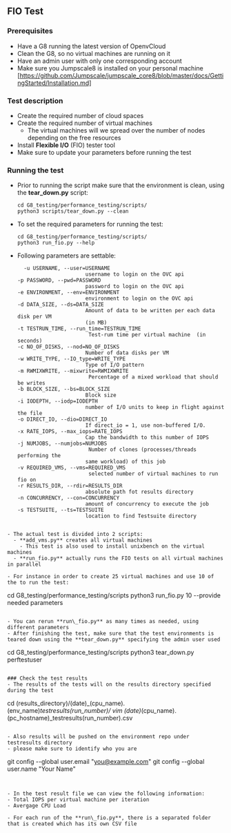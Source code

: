 ## FIO Test

### Prerequisites
- Have a G8 running the latest version of OpenvCloud
- Clean the G8, so no virtual machines are running on it
- Have an admin user with only one corresponding account
- Make sure you Jumpscale8 is installed on your personal machine
  [https://github.com/Jumpscale/jumpscale_core8/blob/master/docs/GettingStarted/Installation.md]

### Test description
- Create the required number of cloud spaces
- Create the required number of virtual machines
  - The virtual machines will we spread over the number of nodes depending on the free resources
- Install **Flexible I/O** (FIO) tester tool
- Make sure to update your parameters before running the test


### Running the test
- Prior to running the script make sure that the environment is clean, using the **tear_down.py** script:

  ```
  cd G8_testing/performance_testing/scripts/
  python3 scripts/tear_down.py --clean
  ```

- To set the required parameters for running the test:

  ```
  cd G8_testing/performance_testing/scripts/
  python3 run_fio.py --help
  ```

- Following parameters are settable:

  ```
    -u USERNAME, --user=USERNAME
                        username to login on the OVC api
  -p PASSWORD, --pwd=PASSWORD
                        password to login on the OVC api
  -e ENVIRONMENT, --env=ENVIRONMENT
                        environment to login on the OVC api
  -d DATA_SIZE, --ds=DATA_SIZE
                        Amount of data to be written per each data disk per VM
                        (in MB)
  -t TESTRUN_TIME, --run_time=TESTRUN_TIME
                         Test-rum time per virtual machine  (in seconds)
  -c NO_OF_DISKS, --nod=NO_OF_DISKS
                        Number of data disks per VM
  -w WRITE_TYPE, --IO_type=WRITE_TYPE
                        Type of I/O pattern
  -m RWMIXWRITE, --mixwrite=RWMIXWRITE
                         Percentage of a mixed workload that should be writes
  -b BLOCK_SIZE, --bs=BLOCK_SIZE
                        Block size
  -i IODEPTH, --iodp=IODEPTH
                        number of I/O units to keep in flight against the file
  -o DIRECT_IO, --dio=DIRECT_IO
                        If direct_io = 1, use non-buffered I/O.
  -x RATE_IOPS, --max_iops=RATE_IOPS
                        Cap the bandwidth to this number of IOPS
  -j NUMJOBS, --numjobs=NUMJOBS
                         Number of clones (processes/threads performing the
                        same workload) of this job
  -v REQUIRED_VMS, --vms=REQUIRED_VMS
                         selected number of virtual machines to run fio on
  -r RESULTS_DIR, --rdir=RESULTS_DIR
                        absolute path fot results directory
  -n CONCURRENCY, --con=CONCURRENCY
                        amount of concurrency to execute the job
  -s TESTSUITE, --ts=TESTSUITE
                        location to find Testsuite directory
```

- The actual test is divided into 2 scripts:
  - **add_vms.py** creates all virtual machines
    - This test is also used to install unixbench on the virtual machines
  - **run_fio.py** actually runs the FIO tests on all virtual machines in parallel

- For instance in order to create 25 virtual machines and use 10 of the to run the test:

  ```
  cd G8_testing/performance_testing/scripts
  python3 run_fio.py 10 --provide needed parameters
  ```

- You can rerun **run\_fio.py** as many times as needed, using different parameters
- After finishing the test, make sure that the test environments is teared down using the **tear_down.py** specifying the admin user used

  ```
  cd G8_testing/performance_testing/scripts
  python3 tear_down.py perftestuser
  ```

### Check the test results
- The results of the tests will on the results directory specified during the test
  ```
  cd (results_directory)/(date)_(cpu_name).(env_name)_testresults(run_number)/
  vim (date)_(cpu_name).(pc_hostname)_testresults(run_number).csv
  ```

- Also results will be pushed on the environment repo under testresults directory
  - please make sure to identify who you are
  ```
  git config --global user.email "you@example.com"
  git config --global user.name "Your Name"
  ```
 

- In the test result file we can view the following information:
  - Total IOPS per virtual machine per iteration
  - Avergage CPU Load

- For each run of the **run\_fio.py**, there is a separated folder that is created which has its own CSV file
